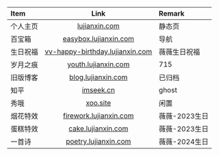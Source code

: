 | Item  |                             Link                             | Remark |
|:------|:------------------------------------------------------------:|:-------|
| 个人主页  |           [lujianxin.com](https://lujianxin.com/)            | 静态页    |
| 百宝箱   |          [easybox.lujianxin.com](https://easybox.lujianxin.com/)           | 导航     |
| 生日祝福  | [vv-happy-birthday.lujianxin.com](http://vv-happy-birthday.lujianxin.com/) | 薇薇生日祝福     |
| 岁月之痕  |            [youth.lujianxin.com](https://youth.lujianxin.com/)             | 715    |
| 旧版博客  |              [blog.lujianxin.com](http://blog.lujianxin.com/)              | 已归档    |
| 知平 |                 [imseek.cn](https://imseek.cn/)                 | ghost     |
| 秀哦    |                 [xoo.site](http://xoo.site/)                 | 闲置     |
| 烟花特效  | [firework.lujianxin.com](http://firework.lujianxin.com/) | 薇薇-2023生日     |
| 蛋糕特效  | [cake.lujianxin.com](http://cake.lujianxin.com/) | 薇薇-2023生日     |
| 一首诗  | [poetry.lujianxin.com](http://poetry.lujianxin.com/) | 薇薇-2024生日     |
